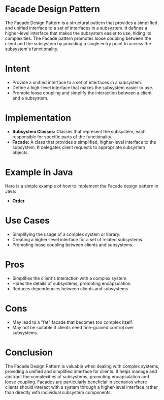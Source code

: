 
# Facade Design Pattern
The Facade Design Pattern is a structural pattern that provides a simplified and unified interface to a set of interfaces in a subsystem. It defines a higher-level interface that makes the subsystem easier to use, hiding its complexities. The Facade pattern promotes loose coupling between the client and the subsystem by providing a single entry point to access the subsystem's functionality.

# Intent

* Provide a unified interface to a set of interfaces in a subsystem.
* Define a high-level interface that makes the subsystem easier to use.
* Promote loose coupling and simplify the interaction between a client and a subsystem.

# Implementation
* **Subsystem Classes:** Classes that represent the subsystem, each responsible for specific parts of the functionality.
* **Facade:** A class that provides a simplified, higher-level interface to the subsystem. It delegates client requests to appropriate subsystem objects.

# Example in Java

Here is a simple example of how to implement the Facade design pattern in Java:

* [**Order**](https://github.com/sidhant97/DesignDoctrine/tree/main/facade)

# Use Cases
* Simplifying the usage of a complex system or library.
* Creating a higher-level interface for a set of related subsystems.
* Promoting loose coupling between clients and subsystems.

# Pros
* Simplifies the client's interaction with a complex system. 
* Hides the details of subsystems, promoting encapsulation.
* Reduces dependencies between clients and subsystems.

# Cons
* May lead to a "fat" facade that becomes too complex itself.
* May not be suitable if clients need fine-grained control over subsystems.

# Conclusion
The Facade Design Pattern is valuable when dealing with complex systems, providing a unified and simplified interface for clients. It helps manage and abstract the complexities of subsystems, promoting encapsulation and loose coupling. Facades are particularly beneficial in scenarios where clients should interact with a system through a higher-level interface rather than directly with individual subsystem components.